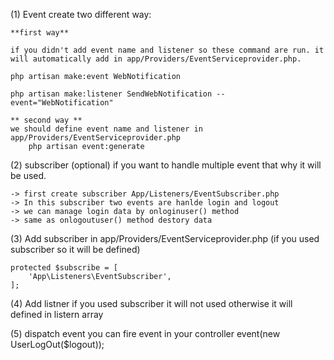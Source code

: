 (1) Event create two different way:

	**first way**

	if you didn't add event name and listener so these command are run. it will automatically add in app/Providers/EventServiceprovider.php.

	php artisan make:event WebNotification

	php artisan make:listener SendWebNotification --event="WebNotification"
	
	** second way **
	we should define event name and listener in app/Providers/EventServiceprovider.php
		php artisan event:generate

(2) subscriber (optional)
	if you want to handle multiple event that why it will be used.

	-> first create subscriber App/Listeners/EventSubscriber.php
	-> In this subscriber two events are hanlde login and logout
	-> we can manage login data by onloginuser() method
	-> same as onlogoutuser() method destory data
(3) Add subscriber in app/Providers/EventServiceprovider.php 
	(if you used subscriber so it will be defined)

	protected $subscribe = [
        'App\Listeners\EventSubscriber',
    ];

 (4) Add listner
 	if you used subscriber it will not used otherwise it will defined in listern array

 (5) dispatch event 
 		you can fire event in your controller
 		event(new UserLogOut($logout));
